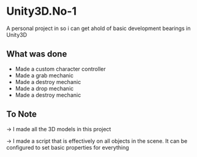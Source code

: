 
# Unity3D.No-1

A personal project in so i can get ahold of basic development bearings in Unity3D


## What was done

- Made a custom character controller
- Made a grab mechanic
- Made a destroy mechanic
- Made a drop mechanic
- Made a destroy mechanic 


## To Note

-> I made all the 3D models in this project

-> I made a script that is effectively on all objects in the scene. It can be configured to set basic properties for everything
